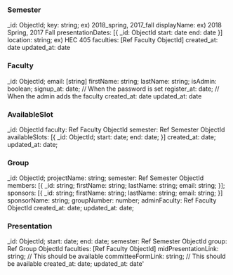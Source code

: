 ### Semester

_id: ObjectId;
key: string; ex) 2018_spring, 2017_fall
displayName: ex) 2018 Spring, 2017 Fall
presentationDates: [{
  _id: ObjectId
  start: date
  end: date
}]
location: string; ex) HEC 405
faculties: [Ref Faculty ObjectId]
created_at: date
updated_at: date

### Faculty

_id: ObjectId;
email: [string]
firstName: string;
lastName: string;
isAdmin: boolean;
signup_at: date; // When the password is set
register_at: date; // When the admin adds the faculty
created_at: date
updated_at: date

### AvailableSlot

_id: ObjectId
faculty: Ref Faculty ObjectId
semester: Ref Semester ObjectId
availableSlots: [{
  _id: ObjectId;
  start: date;
  end: date;
}]
created_at: date;
updated_at: date;

### Group

_id: ObjectId;
projectName: string;
semester: Ref Semester ObjectId
members: [{
  _id: string;
  firstName: string;
  lastName: string;
  email: string;
}];
sponsors: [{
  _id: string;
  firstName: string;
  lastName: string;
  email: string;
}]
sponsorName: string;
groupNumber: number;
adminFaculty: Ref Faculty ObjectId
created_at: date;
updated_at: date;

### Presentation

_id: ObjectId;
start: date;
end: date;
semester: Ref Semester ObjectId
group: Ref Group ObjectId
faculties: [Ref Faculty ObjectId]
midPresentationLink: string; // This should be available
committeeFormLink: string;   // This should be available
created_at: date;
updated_at: date'